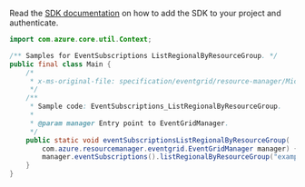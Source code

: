 Read the [SDK documentation](https://github.com/Azure/azure-sdk-for-java/blob/azure-resourcemanager-eventgrid_1.1.0-beta.2/sdk/eventgrid/azure-resourcemanager-eventgrid/README.md) on how to add the SDK to your project and authenticate.

```java
import com.azure.core.util.Context;

/** Samples for EventSubscriptions ListRegionalByResourceGroup. */
public final class Main {
    /*
     * x-ms-original-file: specification/eventgrid/resource-manager/Microsoft.EventGrid/preview/2021-06-01-preview/examples/EventSubscriptions_ListRegionalByResourceGroup.json
     */
    /**
     * Sample code: EventSubscriptions_ListRegionalByResourceGroup.
     *
     * @param manager Entry point to EventGridManager.
     */
    public static void eventSubscriptionsListRegionalByResourceGroup(
        com.azure.resourcemanager.eventgrid.EventGridManager manager) {
        manager.eventSubscriptions().listRegionalByResourceGroup("examplerg", "westus2", null, null, Context.NONE);
    }
}
```
